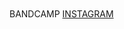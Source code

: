 <html>
    <head>
        <title>HTHRWD: JEWELRY LP OUT 01/21/22</title>
        <link href="HTHRWD stylesheet.css" rel='stylesheet'>
    </head>
    <body>
        <h1><span></span></h1>
        <style>
    h1 {
        background: none;
        line-height: 20px;
        padding: 20px;
        color: white;
    }
  
    h1 {
        display: flex;
        justify-content: center;
        color: black;
        line-height: 20px;
        padding: 20px;
        color: white;
        transform: translateY(50%);
    }
  
    span::before {
        content: "";
        animation: animate infinite 10s;
        padding-left: 10px;
    }
  
    @keyframes animate {
  
        0% {
            content: "JEWELRY LP";
        }
  
        50% {
            content: "01/21/22"
        }

        75% {
            content: "JEWELRY LP";
        }
    }
    body {
      background-image: url('https://cdn.discordapp.com/attachments/931924888254550058/931930674699579432/IMG_0896.png');
      background-attachment: fixed;
      background-position: center;
      background-size: contain;
    }
  </style>
        <a>BANDCAMP</a>
        <a href="https://www.instagram.com/heathxrwood/">INSTAGRAM</a>
    </body>
</html>
